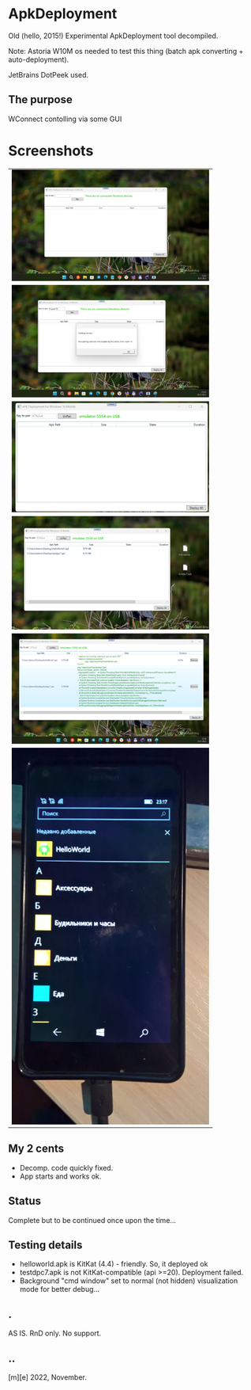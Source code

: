 # ApkDeployment 

Old (hello, 2015!) Experimental ApkDeployment tool decompiled. 

Note: Astoria W10M os needed to test this thing (batch apk converting + auto-deployment).


JetBrains DotPeek used.

## The purpose
WConnect contolling via some GUI

# Screenshots
<table>

<tr>
<td> <img src="Images/shot1.png" alt="Drawing" style="width: 400px;"/> </td>
</tr>

<tr>
<td> <img src="Images/shot2.png" alt="Drawing" style="width: 400px;"/> </td>
</tr>

<tr>
<td> <img src="Images/shot3.png" alt="Drawing" style="width: 400px;"/> </td>
</tr>

<tr>
<td> <img src="Images/shot4.png" alt="Drawing" style="width: 400px;"/> </td>
</tr>

<tr>
<td> <img src="Images/shot5.png" alt="Drawing" style="width: 400px;"/> </td>
</tr>

<tr>
<td> <img src="Images/shot6.png" alt="Drawing" style="width: 400px;"/> </td>
</tr>
</table>

## My 2 cents
- Decomp. code quickly fixed.
- App starts and works ok. 

## Status
Complete but to be continued once upon the time...

## Testing details
- helloworld.apk is KitKat (4.4) - friendly. So, it deployed ok
- testdpc7.apk is not KitKat-compatible (api >=20). Deployment failed.
- Background "cmd window" set to normal (not hidden) visualization mode for better debug...

## .
AS IS. RnD only. No support.

## ..
[m][e] 2022, November. 
